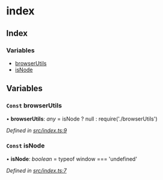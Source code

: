 # index

## Index

### Variables

* [browserUtils](_index_.md#const-browserutils)
* [isNode](_index_.md#const-isnode)

## Variables

### `Const` browserUtils

• **browserUtils**: _any_ = isNode ? null : require\('./browserUtils'\)

_Defined in_ [_src/index.ts:9_](https://github.com/PolymathNetwork/polymath-sdk/blob/e8bbc1e/src/index.ts#L9)

### `Const` isNode

• **isNode**: _boolean_ = typeof window === 'undefined'

_Defined in_ [_src/index.ts:7_](https://github.com/PolymathNetwork/polymath-sdk/blob/e8bbc1e/src/index.ts#L7)

